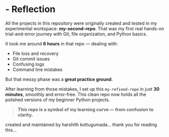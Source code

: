 # - Reflection

All the projects in this repository were originally created and tested in my experimental workspace: **my-second-repo**. That was my first real hands-on trial-and-error journey with Git, file organization, and Python basics.

It took me around **6 hours** in that repo — dealing with:
- File loss and recovery
- Git commit issues
- Confusing logs
- Command line mistakes

But that messy phase was a **great practice ground**.

After learning from those mistakes, I set up this `my-refined-repo` in just **30 minutes**, smoothly and error-free. This clean repo now holds all the polished versions of my beginner Python projects.

> **This repo is a symbol of my learning curve — from confusion to clarity.**

created and maintained by harshith kottugumada...
thank you for reading this...
